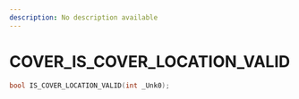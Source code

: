 ```yaml
---
description: No description available 
---
```


# COVER\_IS_COVER_LOCATION_VALID

```cpp
bool IS_COVER_LOCATION_VALID(int _Unk0);
```